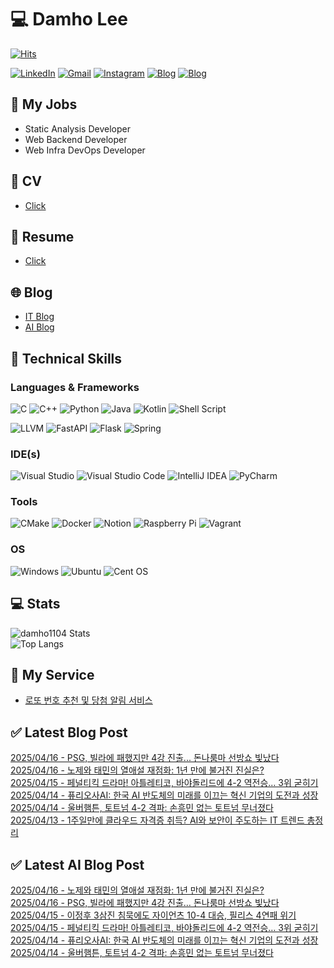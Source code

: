 
# 💻 Damho Lee

[![Hits](https://hits.seeyoufarm.com/api/count/incr/badge.svg?url=https%3A%2F%2Fgithub.com%2Fdamho1104&count_bg=%233D9CC8&title_bg=%23555555&icon=&icon_color=%23E7E7E7&title=hits&edge_flat=false)](https://hits.seeyoufarm.com)  

[![LinkedIn](https://img.shields.io/badge/Linkedin-%230077B5.svg?style=flat&logo=linkedin&logoColor=white)](https://www.linkedin.com/in/damho1104/)
[![Gmail](https://img.shields.io/badge/Gmail-D14836?style=flat&logo=gmail&logoColor=white)](mailto:damho1104@gmail.com)
[![Instagram](https://img.shields.io/badge/Instargram-%23E4405F.svg?style=flat&logo=Instagram&logoColor=white)](https://www.instagram.com/damho1104/)
[![Blog](https://img.shields.io/badge/Blog-%23000000.svg?style=flat&logo=Tistory&logoColor=white)](https://dmomo.co.kr/)
[![Blog](https://img.shields.io/badge/Blog-%23000000.svg?style=flat&logo=WordPress&logoColor=white)](https://blog.ai.dmomo.co.kr/)

## 📃 My Jobs
- Static Analysis Developer
- Web Backend Developer
- Web Infra DevOps Developer

## 📰 CV
- [Click](https://resume.dmomo.net/damho.lee/resume)  

## 📘 Resume
- [Click](https://damho1104.notion.site/8af3191b9815406d95708d9a0cea5a9e)  

## 🌐 Blog
- [IT Blog](https://dmomo.co.kr/)
- [AI Blog](https://blog.ai.dmomo.co.kr/)

## 💪 Technical Skills
### Languages & Frameworks
![C](https://img.shields.io/badge/c-%2300599C.svg?style=flat&logo=c&logoColor=white)
![C++](https://img.shields.io/badge/c++-%2300599C.svg?style=flat&logo=c%2B%2B&logoColor=white)
![Python](https://img.shields.io/badge/Python-3776AB.svg?&style=flat&logo=Python&logoColor=white)
![Java](https://img.shields.io/badge/java-%23ED8B00.svg?style=flat&logo=openjdk&logoColor=white)
![Kotlin](https://img.shields.io/badge/Kotlin-%237F52FF.svg?style=flat&logo=Kotlin&logoColor=white)
![Shell Script](https://img.shields.io/badge/Shell_script-%23121011.svg?style=flat&logo=gnu-bash&logoColor=white)  
  
![LLVM](https://img.shields.io/badge/LLVM/Clang-000B1D.svg?&style=flat&logo=LLVM&logoColor=white)
![FastAPI](https://img.shields.io/badge/FastAPI-005571?style=flat&logo=fastapi)
![Flask](https://img.shields.io/badge/Flask-%23000.svg?style=flat&logo=flask&logoColor=white)
![Spring](https://img.shields.io/badge/Springboot-%236DB33F.svg?style=flat&logo=spring&logoColor=white)
  
  
### IDE(s)
![Visual Studio](https://img.shields.io/badge/Visual%20Studio-5C2D91.svg?style=flat&logo=visual-studio&logoColor=white) 
![Visual Studio Code](https://img.shields.io/badge/Visual%20Studio%20Code-0078d7.svg?style=flat&logo=visual-studio-code&logoColor=white)
![IntelliJ IDEA](https://img.shields.io/badge/IntelliJIDEA-000000.svg?style=flat&logo=intellij-idea&logoColor=white) 
![PyCharm](https://img.shields.io/badge/PyCharm-143?style=flat&logo=pycharm&logoColor=black&color=black&labelColor=green) 


### Tools
![CMake](https://img.shields.io/badge/CMake-%23008FBA.svg?style=flat&logo=cmake&logoColor=white)
![Docker](https://img.shields.io/badge/docker-%230db7ed.svg?style=flat&logo=docker&logoColor=white)
![Notion](https://img.shields.io/badge/Notion-%23000000.svg?style=flat&logo=notion&logoColor=white)
![Raspberry Pi](https://img.shields.io/badge/-RaspberryPi-C51A4A?style=flat&logo=Raspberry-Pi)
![Vagrant](https://img.shields.io/badge/Vagrant-%231563FF.svg?style=flat&logo=vagrant&logoColor=white)


### OS
![Windows](https://img.shields.io/badge/Windows-0078D6?style=flat&logo=windows&logoColor=white)
![Ubuntu](https://img.shields.io/badge/Ubuntu-E95420?style=flat&logo=ubuntu&logoColor=white)
![Cent OS](https://img.shields.io/badge/Cent%20OS-002260?style=flat&logo=centos&logoColor=F0F0F0)


## :computer: Stats
![damho1104 Stats](https://github-readme-stats.vercel.app/api?username=damho1104&hide=issues&show_icons=true&theme=dark)  
![Top Langs](https://github-readme-stats.vercel.app/api/top-langs/?username=damho1104&layout=compact&theme=dark)


## 📣 My Service
- [로또 번호 추천 및 당첨 알림 서비스](https://lotto.dmomo.co.kr/)  


## ✅ Latest Blog Post

[2025/04/16 - PSG, 빌라에 패했지만 4강 진출... 돈나룸마 선방쇼 빛났다](https://dmomo.co.kr/306) <br/>
[2025/04/16 - 노제와 태민의 열애설 재점화: 1년 만에 불거진 진실은?](https://dmomo.co.kr/305) <br/>
[2025/04/15 - 페널티킥 드라마! 아틀레티코, 바야돌리드에 4-2 역전승... 3위 굳히기](https://dmomo.co.kr/304) <br/>
[2025/04/14 - 퓨리오사AI: 한국 AI 반도체의 미래를 이끄는 혁신 기업의 도전과 성장](https://dmomo.co.kr/303) <br/>
[2025/04/14 - 울버햄튼, 토트넘 4-2 격파: 손흥민 없는 토트넘 무너졌다](https://dmomo.co.kr/302) <br/>
[2025/04/13 - 1주일만에 클라우드 자격증 취득? AI와 보안이 주도하는 IT 트렌드 총정리](https://dmomo.co.kr/301) <br/>

## ✅ Latest AI Blog Post
[2025/04/16 - 노제와 태민의 열애설 재점화: 1년 만에 불거진 진실은?](https://blog.ai.dmomo.co.kr/trend/1633) <br/>
[2025/04/16 - PSG, 빌라에 패했지만 4강 진출… 돈나룸마 선방쇼 빛났다](https://blog.ai.dmomo.co.kr/trend/1630) <br/>
[2025/04/15 - 이정후 3삼진 침묵에도 자이언츠 10-4 대승, 필리스 4연패 위기](https://blog.ai.dmomo.co.kr/trend/1627) <br/>
[2025/04/15 - 페널티킥 드라마! 아틀레티코, 바야돌리드에 4-2 역전승… 3위 굳히기](https://blog.ai.dmomo.co.kr/trend/1624) <br/>
[2025/04/14 - 퓨리오사AI: 한국 AI 반도체의 미래를 이끄는 혁신 기업의 도전과 성장](https://blog.ai.dmomo.co.kr/trend/1621) <br/>
[2025/04/14 - 울버햄튼, 토트넘 4-2 격파: 손흥민 없는 토트넘 무너졌다](https://blog.ai.dmomo.co.kr/trend/1618) <br/>
